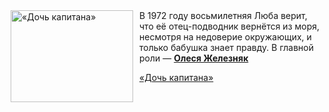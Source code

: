 <!--2025-08-12 08:00:17-->
<div class="yb">
  <div class="rss kino_kino"><a href="https://www.kino-teatr.ru/video/52367/" title="«Дочь капитана»"><img src="https://www.kino-teatr.ru/video/7/6/52367/poster.jpg" width="196" height="147" align="left" hspace="5" style="margin: 0px 10px 0px 5px" alt="«Дочь капитана»"/></a>В 1972 году восьмилетняя Люба верит, что её отец-подводник вернётся из моря, несмотря на недоверие окружающих, и только бабушка знает правду. В главной роли — <a href=https://www.kino-teatr.ru/kino/acter/w/ros/1496/bio/ target=_blank><strong>Олеся Железняк</strong></a> <p class="titl"><a href="https://www.kino-teatr.ru/video/52367/">«Дочь капитана»</a></p></div>
</div>
